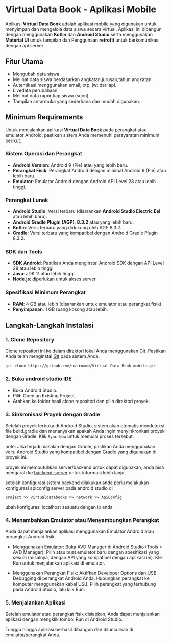 # Virtual Data Book - Aplikasi Mobile

Aplikasi **Virtual Data Book** adalah aplikasi mobile yang digunakan untuk menyimpan dan mengelola data siswa secara virtual. Aplikasi ini dibangun dengan menggunakan **Kotlin** dan **Android Studio** serta menggunakan **Material UI** untuk tampilan dan Penggunaan **retrofit** untuk berkomunikasi dengan api server

## Fitur Utama
- Mengubah data siswa.
- Melihat data siswa berdasarkan angkatan,jurusan,tahun angkatan.
- Autentikasi menggunakan email, otp, jwt dari api.
- Livedata perubahaan
- Melihat data rapor tiap siswa (soon)
- Tampilan antarmuka yang sederhana dan mudah digunakan.

## Minimum Requirements

Untuk menjalankan aplikasi **Virtual Data Book** pada perangkat atau emulator Android, pastikan sistem Anda memenuhi persyaratan minimum berikut:

### Sistem Operasi dan Perangkat
- **Android Version**: Android 9 (Pie) atau yang lebih baru.
- **Perangkat Fisik**: Perangkat Android dengan minimal Android 9 (Pie) atau lebih baru.
- **Emulator**: Emulator Android dengan Android API Level 28 atau lebih tinggi.

### Perangkat Lunak
- **Android Studio**: Versi terbaru (disarankan **Android Studio Electric Eel** atau lebih baru).
- **Android Gradle Plugin (AGP)**: **8.3.2** atau yang lebih baru.
- **Kotlin**: Versi terbaru yang didukung oleh AGP 8.3.2.
- **Gradle**: Versi terbaru yang kompatibel dengan Android Gradle Plugin 8.3.2.

### SDK dan Tools
- **SDK Android**: Pastikan Anda menginstal Android SDK dengan API Level 28 atau lebih tinggi.
- **Java**: JDK 11 atau lebih tinggi.
- **Node.js**: diperlukan untuk akses server

### Spesifikasi Minimum Perangkat
- **RAM**: 4 GB atau lebih (disarankan untuk emulator atau perangkat fisik).
- **Penyimpanan**: 1 GB ruang kosong atau lebih.


## Langkah-Langkah Instalasi

### 1. Clone Repository

Clone repositori ini ke dalam direktori lokal Anda menggunakan Git. Pastikan Anda telah menginstal [Git](https://git-scm.com/) pada sistem Anda.

```bash
git clone https://github.com/username/Virtual-Data-Book-mobile.git
```

### 2. Buka android studio IDE
- Buka Android Studio.
- Pilih Open an Existing Project.
- Arahkan ke folder hasil clone repositori dan pilih direktori proyek.


### 3. Sinkronisasi Proyek dengan Gradle
Setelah proyek terbuka di Android Studio, sistem akan otomatis mendeteksi file build.gradle dan menanyakan apakah Anda ingin menyinkronkan proyek dengan Gradle. Klik ``Sync Now`` untuk memulai proses tersebut.

note: Jika terjadi masalah dengan Gradle, pastikan Anda menggunakan versi Android Studio yang kompatibel dengan Gradle yang digunakan di proyek ini.

proyek ini membutuhkan server/backend untuk dapat digunakan, anda bisa mengarah ke [backend-server](https://github.com/AnandaCahya/backend-buku-induk)  untuk informasi lebih lanjut

setelah konfigurasi sistem backend dilakukan anda perlu melakukan konfigurasi apiconfig server pada android studio di 

``project >> virtualdatabooks >> network >> ApiConfig``

ubah konfigurasi localhost sesuatu dengan ip anda

### 4. Menambahkan Emulator atau Menyambungkan Perangkat
Anda dapat menjalankan aplikasi menggunakan Emulator Android atau perangkat Android fisik.

- Menggunakan Emulator:
Buka AVD Manager di Android Studio (Tools > AVD Manager).
Pilih atau buat emulator baru dengan spesifikasi yang sesuai (misalnya, dengan API yang kompatibel dengan aplikasi ini).
Klik Run untuk menjalankan aplikasi di emulator.

- Menggunakan Perangkat Fisik:
Aktifkan Developer Options dan USB Debugging di perangkat Android Anda.
Hubungkan perangkat ke komputer menggunakan kabel USB.
Pilih perangkat yang terhubung pada Android Studio, lalu klik Run.

### 5. Menjalankan Aplikasi
Setelah emulator atau perangkat fisik disiapkan, Anda dapat menjalankan aplikasi dengan mengklik tombol Run di Android Studio.

Tunggu hingga aplikasi berhasil dibangun dan diluncurkan di emulator/perangkat Anda.
